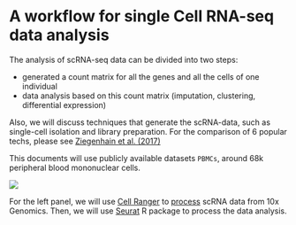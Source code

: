 #  A workflow for single Cell RNA-seq data analysis
The analysis of scRNA-seq data can be divided into two steps:
* generated a count matrix for all the genes and all the cells of one individual
* data analysis based on this count matrix (imputation, clustering, differential expression)



Also, we will discuss techniques that generate the scRNA-data, such as single-cell isolation and library preparation. For the comparison of 6 popular techs, please see   [Ziegenhain et al. (2017)](<https://www.sciencedirect.com/science/article/pii/S1097276517300497>)



This documents will use publicly available datasets `PBMCs`, around 68k peripheral blood mononuclear cells.





![](http://ww1.sinaimg.cn/large/005SiqoKgy1g4x2fuzxi4j30tp0giaeq.jpg)

For the left panel, we will use [Cell Ranger](<https://support.10xgenomics.com/single-cell-gene-expression/software/pipelines/latest/what-is-cell-ranger>) to [process](<http://research.fhcrc.org/content/dam/stripe/sun/software/scRNAseq/scRNAseq.html>) scRNA data from 10x Genomics. Then, we will use [Seurat](<https://satijalab.org/seurat/v3.0/pbmc3k_tutorial.html>) R package to process the data analysis. 


